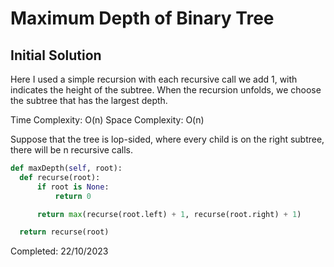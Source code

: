 # Maximum Depth of Binary Tree

## Initial Solution

Here I used a simple recursion with each recursive call we add 1, with indicates the height of the subtree. When the recursion unfolds, we choose the subtree that has the largest depth.

Time Complexity: O(n)
Space Complexity: O(n)

Suppose that the tree is lop-sided, where every child is on the right subtree, there will be n recursive calls.

```python
def maxDepth(self, root):
  def recurse(root):
      if root is None:
          return 0

      return max(recurse(root.left) + 1, recurse(root.right) + 1)

  return recurse(root)
```

Completed: 22/10/2023
